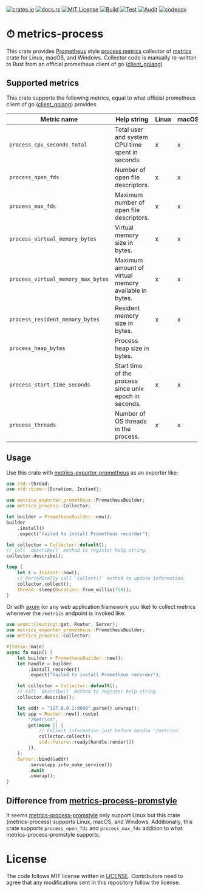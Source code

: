 [![crates.io](https://img.shields.io/crates/v/metrics-process.svg)](https://crates.io/crates/metrics-process)
[![docs.rs](https://docs.rs/metrics-process/badge.svg)](https://docs.rs/metrics-process)
[![MIT License](https://img.shields.io/badge/license-MIT-blue.svg)](./LICENSE)
[![Build](https://github.com/lambdalisue/rs-metrics-process/actions/workflows/build.yml/badge.svg)](https://github.com/lambdalisue/rs-metrics-process/actions/workflows/build.yml)
[![Test](https://github.com/lambdalisue/rs-metrics-process/actions/workflows/test.yml/badge.svg)](https://github.com/lambdalisue/rs-metrics-process/actions/workflows/test.yml)
[![Audit](https://github.com/lambdalisue/rs-metrics-process/actions/workflows/audit.yml/badge.svg)](https://github.com/lambdalisue/rs-metrics-process/actions/workflows/audit.yml)
[![codecov](https://codecov.io/gh/lambdalisue/rs-metrics-process/branch/main/graph/badge.svg?token=42RM3JKBoL)](https://codecov.io/gh/lambdalisue/rs-metrics-process)

# ⏱ metrics-process

This crate provides [Prometheus][] style [process metrics][] collector of [metrics][] crate for Linux, macOS, and Windows.
Collector code is manually re-written to Rust from an official prometheus client of go ([client_golang][])

[prometheus]: https://prometheus.io/
[process metrics]: https://prometheus.io/docs/instrumenting/writing_clientlibs/#process-metrics
[metrics]: https://crates.io/crates/metrics

## Supported metrics

This crate supports the following metrics, equal to what official prometheus client of go ([client_golang][]) provides.

| Metric name                        | Help string                                            | Linux | macOS | Windows |
| ---------------------------------- | ------------------------------------------------------ | ----- | ----- | ------- |
| `process_cpu_seconds_total`        | Total user and system CPU time spent in seconds.       | x     | x     | x       |
| `process_open_fds`                 | Number of open file descriptors.                       | x     | x     | x       |
| `process_max_fds`                  | Maximum number of open file descriptors.               | x     | x     | x       |
| `process_virtual_memory_bytes`     | Virtual memory size in bytes.                          | x     | x     | x       |
| `process_virtual_memory_max_bytes` | Maximum amount of virtual memory available in bytes.   | x     | x     |         |
| `process_resident_memory_bytes`    | Resident memory size in bytes.                         | x     | x     | x       |
| `process_heap_bytes`               | Process heap size in bytes.                            |       |       |         |
| `process_start_time_seconds`       | Start time of the process since unix epoch in seconds. | x     | x     | x       |
| `process_threads`                  | Number of OS threads in the process.                   | x     | x     |         |

[client_golang]: https://github.com/prometheus/client_golang

## Usage

Use this crate with [metrics-exporter-prometheus][] as an exporter like:

[metrics-exporter-prometheus]: https://crates.io/crates/metrics-exporter-prometheus

```rust
use std::thread;
use std::time::{Duration, Instant};

use metrics_exporter_prometheus::PrometheusBuilder;
use metrics_process::Collector;

let builder = PrometheusBuilder::new();
builder
    .install()
    .expect("failed to install Prometheus recorder");

let collector = Collector::default();
// Call `describe()` method to register help string.
collector.describe();

loop {
    let s = Instant::now();
    // Periodically call `collect()` method to update information.
    collector.collect();
    thread::sleep(Duration::from_millis(750));
}
```

Or with [axum][] (or any web application framework you like) to collect metrics whenever
the `/metrics` endpoint is invoked like:

[axum]: https://crates.io/crates/axum

```rust
use axum::{routing::get, Router, Server};
use metrics_exporter_prometheus::PrometheusBuilder;
use metrics_process::Collector;

#[tokio::main]
async fn main() {
    let builder = PrometheusBuilder::new();
    let handle = builder
        .install_recorder()
        .expect("failed to install Prometheus recorder");

    let collector = Collector::default();
    // Call `describe()` method to register help string.
    collector.describe();

    let addr = "127.0.0.1:9000".parse().unwrap();
    let app = Router::new().route(
        "/metrics",
        get(move || {
            // Collect information just before handle '/metrics'
            collector.collect();
            std::future::ready(handle.render())
        }),
    );
    Server::bind(&addr)
        .serve(app.into_make_service())
        .await
        .unwrap();
}
```

## Difference from [metrics-process-promstyle][]

It seems [metrics-process-promstyle][] only support Linux but this crate (metrics-process) supports Linux, macOS, and Windows.
Additionally, this crate supports `process_open_fds` and `process_max_fds` addition to what metrics-process-promstyle supports.

[metrics-process-promstyle]: https://crates.io/crates/metrics-process-promstyle

# License

The code follows MIT license written in [LICENSE](./LICENSE). Contributors need
to agree that any modifications sent in this repository follow the license.
